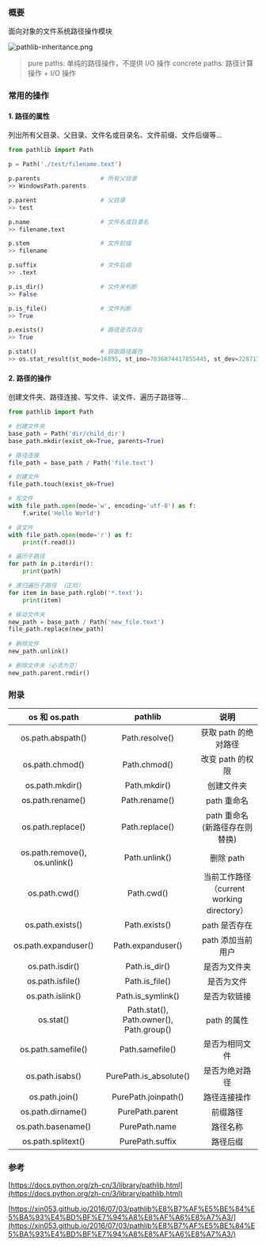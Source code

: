 ### 概要

面向对象的文件系统路径操作模块

![pathlib-inheritance.png](/img/bVbBnMH)


> pure paths: 单纯的路径操作，不提供 I/O 操作
> concrete paths: 路径计算操作 + I/O 操作



### 常用的操作

#### 1. 路径的属性

列出所有父目录、父目录、文件名或目录名、文件前缀、文件后缀等...

```python
from pathlib import Path

p = Path('./test/filename.text')

p.parents                 # 所有父目录 
>> WindowsPath.parents

p.parent                  # 父目录
>> test

p.name                    # 文件名或目录名
>> filename.text

p.stem                    # 文件前缀
>> filename

p.suffix                  # 文件后缀
>> .text

p.is_dir()                # 文件夹判断
>> False        

p.is_file()               # 文件判断
>> True

p.exists()                # 路径是否存在
>> True

p.stat()                  # 获取路径属性
>> os.stat_result(st_mode=16895, st_ino=7036874417855445, st_dev=2287178555, st_nlink=1, st_uid=0, st_gid=0, st_size=0, st_atime=1576075587, st_mtime=1576075562, st_ctime=1576075197)

```

#### 2. 路径的操作

创建文件夹、路径连接、写文件、读文件、遍历子路径等...

```python
from pathlib import Path

# 创建文件夹
base_path = Path('dir/child_dir')
base_path.mkdir(exist_ok=True, parents=True)           

# 路径连接
file_path = base_path / Path('file.text')                

# 创建文件
file_path.touch(exist_ok=True)                          

# 写文件
with file_path.open(mode='w', encoding='utf-8') as f:     
    f.write('Hello World')

# 读文件
with file_path.open(mode='r') as f:                       
    print(f.read())

# 遍历子路径
for path in p.iterdir():                                  
    print(path)

# 递归遍历子路径 （正则）
for item in base_path.rglob('*.text'):                   
    print(item)

# 移动文件夹
new_path = base_path / Path('new_file.text')
file_path.replace(new_path)
 
# 删除文件 
new_path.unlink()

# 删除文件夹（必须为空）
new_path.parent.rmdir()
```



### 附录

|         os 和 os.path         |                 pathlib                 |                   说明                    |
| :---------------------------: | :-------------------------------------: | :---------------------------------------: |
|       os.path.abspath()       |             Path.resolve()              |           获取 path 的绝对路径            |
|        os.path.chmod()        |              Path.chmod()               |             改变 path 的权限              |
|        os.path.mkdir()        |              Path.mkdir()               |                创建文件夹                 |
|       os.path.rename()        |              Path.rename()              |                path 重命名                |
|       os.path.replace()       |             Path.replace()              |      path 重命名 (新路径存在则替换)       |
| os.path.remove(), os.unlink() |              Path.unlink()              |                 删除 path                 |
|         os.path.cwd()         |               Path.cwd()                | 当前工作路径（current working directory） |
|       os.path.exists()        |              Path.exists()              |               path 是否存在               |
|     os.path.expanduser()      |            Path.expanduser()            |             path 添加当前用户             |
|        os.path.isdir()        |              Path.is_dir()              |               是否为文件夹                |
|       os.path.isfile()        |             Path.is_file()              |                是否为文件                 |
|       os.path.islink()        |            Path.is_symlink()            |               是否为软链接                |
|           os.stat()           | Path.stat(), Path.owner(), Path.group() |                path 的属性                |
|      os.path.samefile()       |             Path.samefile()             |              是否为相同文件               |
|        os.path.isabs()        |         PurePath.is_absolute()          |              是否为绝对路径               |
|        os.path.join()         |           PurePath.joinpath()           |               路径连接操作                |
|       os.path.dirname()       |             PurePath.parent             |                 前缀路径                  |
|      os.path.basename()       |              PurePath.name              |                 路径名称                  |
|      os.path.splitext()       |             PurePath.suffix             |                 路径后缀                  |

### 参考

[https://docs.python.org/zh-cn/3/library/pathlib.html](https://docs.python.org/zh-cn/3/library/pathlib.html)

[https://xin053.github.io/2016/07/03/pathlib%E8%B7%AF%E5%BE%84%E5%BA%93%E4%BD%BF%E7%94%A8%E8%AF%A6%E8%A7%A3/](https://xin053.github.io/2016/07/03/pathlib%E8%B7%AF%E5%BE%84%E5%BA%93%E4%BD%BF%E7%94%A8%E8%AF%A6%E8%A7%A3/)